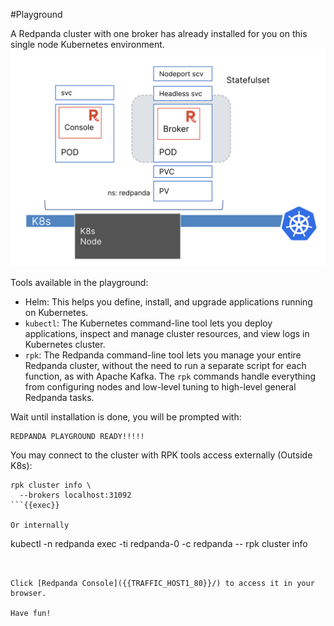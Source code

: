 #Playground


A Redpanda cluster with one broker has already installed for you on this single node Kubernetes environment.
![Redpanda Playground Overview](./images/overview.png)

Tools available in the playground:

- Helm: This helps you define, install, and upgrade applications running on Kubernetes.
- `kubectl`: The Kubernetes command-line tool lets you deploy applications, inspect and manage cluster resources, and view logs in Kubernetes cluster. 
- `rpk`: The Redpanda command-line tool lets you manage your entire Redpanda cluster, without the need to run a separate script for each function, as with Apache Kafka. The `rpk` commands handle everything from configuring nodes and low-level tuning to high-level general Redpanda tasks. 

Wait until installation is done, you will be prompted with:
```
REDPANDA PLAYGROUND READY!!!!!
```

You may connect to the cluster with RPK tools access externally (Outside K8s):
```
rpk cluster info \
  --brokers localhost:31092
```{{exec}}

Or internally 
```
kubectl -n redpanda exec -ti redpanda-0 -c redpanda -- rpk cluster info
```{{exec}}


Click [Redpanda Console]({{TRAFFIC_HOST1_80}}/) to access it in your browser.

Have fun! 